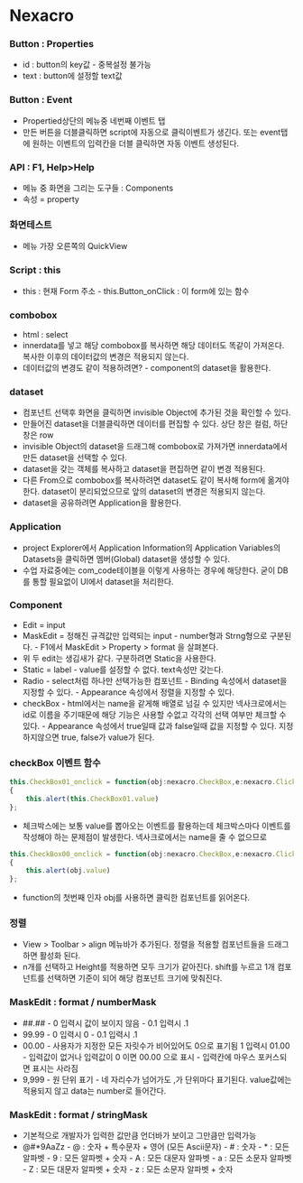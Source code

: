 # Nexacro

### Button : Properties

* id : button의 key값 - 중복설정 불가능
* text : button에 설정할 text값

### Button : Event

* Propertied상단의 메뉴중 네번째 이벤트 탭
* 만든 버튼을 더블클릭하면 script에 자동으로 클릭이벤트가 생긴다. 또는 event탭에 원하는 이벤트의 입력칸을 더블 클릭하면 자동 이벤트 생성된다.

### API : F1, Help&gt;Help

* 메뉴 중 화면을 그리는 도구들 : Components
* 속성 = property

### 화면테스트

* 메뉴 가장 오른쪽의 QuickView

### Script : this

* this : 현재 Form 주소 - this.Button\_onClick : 이 form에 있는 함수

### combobox

* html : select 
* innerdata를 넣고 해당 combobox를 복사하면 해당 데이터도 똑같이 가져온다. 복사한 이후의 데이터값의 변경은 적용되지 않는다.
* 데이터값의 변경도 같이 적용하려면? - component의 dataset을 활용한다.

### dataset

* 컴포넌트 선택후 화면을 클릭하면 invisible Object에 추가된 것을 확인할 수 있다.
* 만들어진 dataset을 더블클릭하면 데이터를 편집할 수 있다. 상단 창은 컬럼, 하단 창은 row
* invisible Object의 dataset을 드래그해 combobox로 가져가면 innerdata에서 만든 dataset을 선택할 수 있다.
* dataset을 갖는 객체를 복사하고 dataset을 편집하면 같이 변경 적용된다.
* 다른 From으로 combobox를 복사하려면 dataset도 같이 복사해 form에 옮겨야한다. dataset이 분리되었으므로 앞의 dataset의 변경은 적용되지 않는다.
* dataset을 공유하려면 Application을 활용한다.

### Application

* project Explorer에서 Application Information의 Application Variables의 Datasets을 클릭하면 멤버\(Global\) dataset을 생성할 수 있다.
* 수업 자료중에는 com\_code테이블을 이렇게 사용하는 경우에 해당한다. 굳이 DB를 통할 필요없이 UI에서 dataset을 처리한다.

### Component

* Edit = input
* MaskEdit = 정해진 규격값만 입력되는 input - number형과 Strng형으로 구분된다. - F1에서 MaskEdit &gt; Property &gt; format 을 살펴본다.
* 위 두 edit는 생김새가 같다. 구분하려면 Static을 사용한다.
* Static = label - value를 설정할 수 없다. text속성만 갖는다.
* Radio - select처럼 하나만 선택가능한 컴포넌트 - Binding 속성에서 dataset을 지정할 수 있다. - Appearance 속성에서 정렬을 지정할 수 있다.
* checkBox - html에서는 name을 같게해 배열로 넘길 수 있지만 넥사크로에서는 id로 이름을 주기때문에 해당 기능은 사용할 수없고 각각의 선택 여부만 체크할 수 있다. - Appearance 속성에서 true일때 값과 false일때 값을 지정할 수 있다.   지정하지않으면 true, false가 value가 된다.

### checkBox 이벤트 함수

```javascript
this.CheckBox01_onclick = function(obj:nexacro.CheckBox,e:nexacro.ClickEventInfo)
{
	this.alert(this.CheckBox01.value)
};
```

* 체크박스에는 보통 value를 뽑아오는 이벤트를 활용하는데 체크박스마다 이벤트를 작성해야 하는 문제점이 발생한다. 넥사크로에서는 name을 줄 수 없으므로

```javascript
this.CheckBox00_onclick = function(obj:nexacro.CheckBox,e:nexacro.ClickEventInfo)
{
	this.alert(obj.value)
};
```

* function의 첫번째 인자 obj를 사용하면 클릭한 컴포넌트를 읽어온다.

### 정렬

* View &gt; Toolbar &gt; align 메뉴바가 추가된다. 정렬을 적용할 컴포넌트들을 드래그하면 활성화 된다.
* n개를 선택하고 Height를 적용하면 모두 크기가 같아진다. shift를 누르고 1개 컴포넌트를 선택하면 기준이 되어 해당 컴포넌트 크기에 맞춰진다.

### MaskEdit : format / numberMask

* \#\#.\#\# - 0 입력시 값이 보이지 않음 - 0.1 입력시 .1
* 99.99 - 0 입력시 0 - 0.1 입력시 .1
* 00.00 - 사용자가 지정한 모든 자릿수가 비어있어도 0으로 표기됨   1 입력시 01.00 - 입력값이 없거나 입력값이 0 이면 00.00 으로 표시 - 입력칸에 마우스 포커스되면 표시는 사라짐
* 9,999 - 원 단위 표기 - 네 자리수가 넘어가도 ,가 단위마다 표기된다.   value값에는 적용되지 않고 data는 number로 들어간다.

### MaskEdit : format / stringMask

* 기본적으로 개발자가 입력한 값만큼 언더바가 보이고 그만큼만 입력가능
* @\#\*9AaZz - @ : 숫자 + 특수문자 + 영어 \(모든 Ascii문자\) - \# : 숫자 - \* : 모든 알파벳 - 9 : 모든 알파벳 + 숫자 - A : 모든 대문자 알파벳 - a : 모든 소문자 알파벳 - Z : 모든 대문자 알파벳 + 숫자 - z : 모든 소문자 알파벳 + 숫자

